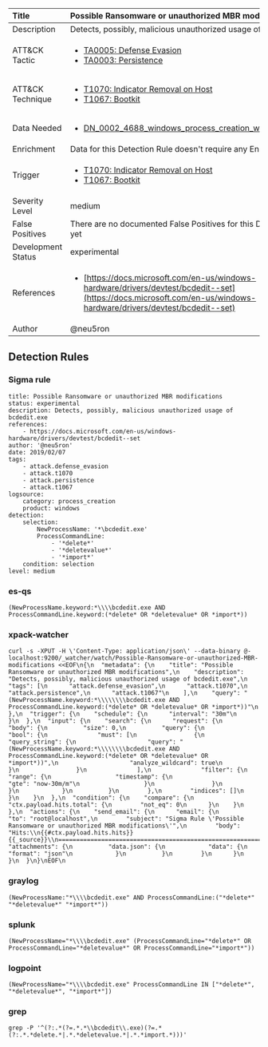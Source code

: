 | Title                | Possible Ransomware or unauthorized MBR modifications                                                                                                                                                 |
|:---------------------|:------------------------------------------------------------------------------------------------------------------------------------------------------------|
| Description          | Detects, possibly, malicious unauthorized usage of bcdedit.exe                                                                                                                                           |
| ATT&amp;CK Tactic    |  <ul><li>[TA0005: Defense Evasion](https://attack.mitre.org/tactics/TA0005)</li><li>[TA0003: Persistence](https://attack.mitre.org/tactics/TA0003)</li></ul>  |
| ATT&amp;CK Technique | <ul><li>[T1070: Indicator Removal on Host](https://attack.mitre.org/techniques/T1070)</li><li>[T1067: Bootkit](https://attack.mitre.org/techniques/T1067)</li></ul>  |
| Data Needed          | <ul><li>[DN_0002_4688_windows_process_creation_with_commandline](../Data_Needed/DN_0002_4688_windows_process_creation_with_commandline.md)</li></ul>  |
| Enrichment           |  Data for this Detection Rule doesn't require any Enrichments.  |
| Trigger              | <ul><li>[T1070: Indicator Removal on Host](../Triggers/T1070.md)</li><li>[T1067: Bootkit](../Triggers/T1067.md)</li></ul>  |
| Severity Level       | medium |
| False Positives      |  There are no documented False Positives for this Detection Rule yet  |
| Development Status   | experimental |
| References           | <ul><li>[https://docs.microsoft.com/en-us/windows-hardware/drivers/devtest/bcdedit--set](https://docs.microsoft.com/en-us/windows-hardware/drivers/devtest/bcdedit--set)</li></ul>  |
| Author               | @neu5ron |


## Detection Rules

### Sigma rule

```
title: Possible Ransomware or unauthorized MBR modifications
status: experimental
description: Detects, possibly, malicious unauthorized usage of bcdedit.exe
references:
    - https://docs.microsoft.com/en-us/windows-hardware/drivers/devtest/bcdedit--set
author: '@neu5ron'
date: 2019/02/07
tags:
    - attack.defense_evasion
    - attack.t1070
    - attack.persistence
    - attack.t1067
logsource:
    category: process_creation
    product: windows
detection:
    selection:
        NewProcessName: '*\bcdedit.exe'
        ProcessCommandLine:
            - '*delete*'
            - '*deletevalue*'
            - '*import*'
    condition: selection
level: medium

```





### es-qs
    
```
(NewProcessName.keyword:*\\\\bcdedit.exe AND ProcessCommandLine.keyword:(*delete* OR *deletevalue* OR *import*))
```


### xpack-watcher
    
```
curl -s -XPUT -H \'Content-Type: application/json\' --data-binary @- localhost:9200/_watcher/watch/Possible-Ransomware-or-unauthorized-MBR-modifications <<EOF\n{\n  "metadata": {\n    "title": "Possible Ransomware or unauthorized MBR modifications",\n    "description": "Detects, possibly, malicious unauthorized usage of bcdedit.exe",\n    "tags": [\n      "attack.defense_evasion",\n      "attack.t1070",\n      "attack.persistence",\n      "attack.t1067"\n    ],\n    "query": "(NewProcessName.keyword:*\\\\\\\\bcdedit.exe AND ProcessCommandLine.keyword:(*delete* OR *deletevalue* OR *import*))"\n  },\n  "trigger": {\n    "schedule": {\n      "interval": "30m"\n    }\n  },\n  "input": {\n    "search": {\n      "request": {\n        "body": {\n          "size": 0,\n          "query": {\n            "bool": {\n              "must": [\n                {\n                  "query_string": {\n                    "query": "(NewProcessName.keyword:*\\\\\\\\bcdedit.exe AND ProcessCommandLine.keyword:(*delete* OR *deletevalue* OR *import*))",\n                    "analyze_wildcard": true\n                  }\n                }\n              ],\n              "filter": {\n                "range": {\n                  "timestamp": {\n                    "gte": "now-30m/m"\n                  }\n                }\n              }\n            }\n          }\n        },\n        "indices": []\n      }\n    }\n  },\n  "condition": {\n    "compare": {\n      "ctx.payload.hits.total": {\n        "not_eq": 0\n      }\n    }\n  },\n  "actions": {\n    "send_email": {\n      "email": {\n        "to": "root@localhost",\n        "subject": "Sigma Rule \'Possible Ransomware or unauthorized MBR modifications\'",\n        "body": "Hits:\\n{{#ctx.payload.hits.hits}}{{_source}}\\n================================================================================\\n{{/ctx.payload.hits.hits}}",\n        "attachments": {\n          "data.json": {\n            "data": {\n              "format": "json"\n            }\n          }\n        }\n      }\n    }\n  }\n}\nEOF\n
```


### graylog
    
```
(NewProcessName:"*\\\\bcdedit.exe" AND ProcessCommandLine:("*delete*" "*deletevalue*" "*import*"))
```


### splunk
    
```
(NewProcessName="*\\\\bcdedit.exe" (ProcessCommandLine="*delete*" OR ProcessCommandLine="*deletevalue*" OR ProcessCommandLine="*import*"))
```


### logpoint
    
```
(NewProcessName="*\\\\bcdedit.exe" ProcessCommandLine IN ["*delete*", "*deletevalue*", "*import*"])
```


### grep
    
```
grep -P '^(?:.*(?=.*.*\\bcdedit\\.exe)(?=.*(?:.*.*delete.*|.*.*deletevalue.*|.*.*import.*)))'
```



